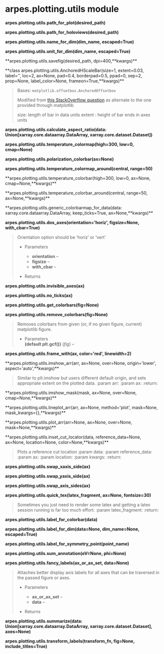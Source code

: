 # arpes.plotting.utils module

**arpes.plotting.utils.path\_for\_plot(desired\_path)**

**arpes.plotting.utils.path\_for\_holoviews(desired\_path)**

**arpes.plotting.utils.name\_for\_dim(dim\_name, escaped=True)**

**arpes.plotting.utils.unit\_for\_dim(dim\_name, escaped=True)**

**arpes.plotting.utils.savefig(desired\_path, dpi=400,**kwargs)\*\*

**class arpes.plotting.utils.AnchoredHScaleBar(size=1, extent=0.03,
label='', loc=2, ax=None, pad=0.4, borderpad=0.5, ppad=0, sep=2,
prop=None, label\_color=None, frameon=True,**kwargs)\*\*

> Bases: `matplotlib.offsetbox.AnchoredOffsetbox`
> 
> Modified from [this StackOverflow
> question](https://stackoverflow.com/questions/43258638/) as alternate
> to the one provided through matplotlib
> 
> size: length of bar in data units extent : height of bar ends in axes
> units

**arpes.plotting.utils.calculate\_aspect\_ratio(data:
Union\[xarray.core.dataarray.DataArray, xarray.core.dataset.Dataset\])**

**arpes.plotting.utils.temperature\_colormap(high=300, low=0,
cmap=None)**

**arpes.plotting.utils.polarization\_colorbar(ax=None)**

**arpes.plotting.utils.temperature\_colormap\_around(central,
range=50)**

**arpes.plotting.utils.temperature\_colorbar(high=300, low=0, ax=None,
cmap=None,**kwargs)\*\*

**arpes.plotting.utils.temperature\_colorbar\_around(central, range=50,
ax=None,**kwargs)\*\*

**arpes.plotting.utils.generic\_colorbarmap\_for\_data(data:
xarray.core.dataarray.DataArray, keep\_ticks=True, ax=None,**kwargs)\*\*

**arpes.plotting.utils.dos\_axes(orientation='horiz', figsize=None,
with\_cbar=True)**

> Orientation option should be ‘horiz’ or ‘vert’
> 
>   - Parameters
>     
>       - **orientation** –
>       - **figsize** –
>       - **with\_cbar** –
> 
>   - Returns

**arpes.plotting.utils.invisible\_axes(ax)**

**arpes.plotting.utils.no\_ticks(ax)**

**arpes.plotting.utils.get\_colorbars(fig=None)**

**arpes.plotting.utils.remove\_colorbars(fig=None)**

> Removes colorbars from given (or, if no given figure, current)
> matplotlib figure.
> 
>   - Parameters  
>     **(default plt.gcf())** (*fig*) –

**arpes.plotting.utils.frame\_with(ax, color='red', linewidth=2)**

**arpes.plotting.utils.imshow\_arr(arr, ax=None, over=None,
origin='lower', aspect='auto',**kwargs)\*\*

> Similar to plt.imshow but users different default origin, and sets
> appropriate extent on the plotted data. :param arr: :param ax:
> :return:

**arpes.plotting.utils.imshow\_mask(mask, ax=None, over=None,
cmap=None,**kwargs)\*\*

**arpes.plotting.utils.lineplot\_arr(arr, ax=None, method='plot',
mask=None, mask\_kwargs={},**kwargs)\*\*

**arpes.plotting.utils.plot\_arr(arr=None, ax=None, over=None,
mask=None,**kwargs)\*\*

**arpes.plotting.utils.inset\_cut\_locator(data, reference\_data=None,
ax=None, location=None, color=None,**kwargs)\*\*

> Plots a reference cut location :param data: :param reference\_data:
> :param ax: :param location: :param kwargs: :return:

**arpes.plotting.utils.swap\_xaxis\_side(ax)**

**arpes.plotting.utils.swap\_yaxis\_side(ax)**

**arpes.plotting.utils.swap\_axis\_sides(ax)**

**arpes.plotting.utils.quick\_tex(latex\_fragment, ax=None,
fontsize=30)**

> Sometimes you just need to render some latex and getting a latex
> session running is far too much effort. :param latex\_fragment:
> :return:

**arpes.plotting.utils.label\_for\_colorbar(data)**

**arpes.plotting.utils.label\_for\_dim(data=None, dim\_name=None,
escaped=True)**

**arpes.plotting.utils.label\_for\_symmetry\_point(point\_name)**

**arpes.plotting.utils.sum\_annotation(eV=None, phi=None)**

**arpes.plotting.utils.fancy\_labels(ax\_or\_ax\_set, data=None)**

> Attaches better display axis labels for all axes that can be traversed
> in the passed figure or axes.
> 
>   - Parameters
>     
>       - **ax\_or\_ax\_set** –
>       - **data** –
> 
>   - Returns

**arpes.plotting.utils.summarize(data:
Union\[xarray.core.dataarray.DataArray, xarray.core.dataset.Dataset\],
axes=None)**

**arpes.plotting.utils.transform\_labels(transform\_fn, fig=None,
include\_titles=True)**
